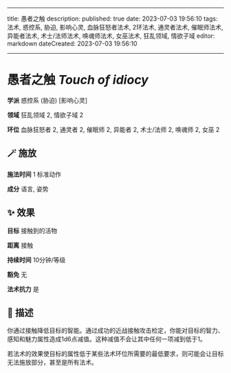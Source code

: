 
---
title: 愚者之触
description: 
published: true
date: 2023-07-03 19:56:10
tags: 法术, 惑控系, 胁迫, 影响心灵, 血脉狂怒者法术, 2环法术, 通灵者法术, 催眠师法术, 异能者法术, 术士/法师法术, 唤魂师法术, 女巫法术, 狂乱领域, 情欲子域
editor: markdown
dateCreated: 2023-07-03 19:56:10

---

# **愚者之触** *Touch of idiocy*

**学派** 惑控系 (胁迫) \[影响心灵\] 

**领域** 狂乱领域 2, 情欲子域 2

**环位** 血脉狂怒者 2, 通灵者 2, 催眠师 2, 异能者 2, 术士/法师 2, 唤魂师 2, 女巫 2

## 🪄 施放

**施法时间** 1 标准动作

**成分** 语言, 姿势

## ✨ 效果 

**目标** 接触到的活物 

**距离** 接触  

**持续时间** 10分钟/等级 

**豁免** 无

**法术抗力** 是

## 📖 描述

你通过接触降低目标的智能。通过成功的近战接触攻击检定，你能对目标的智力、感知和魅力属性造成1d6点减值。这种减值不会让其中任何一项减到低于1。

若法术的效果使目标的属性低于某些法术环位所需要的最低要求，则可能会让目标无法施放部分，甚至是所有法术。
    